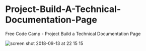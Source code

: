 # Project-Build-A-Technical-Documentation-Page
Free Code Camp - Project Build a Technical Documentation Page

![screen shot 2018-09-13 at 22 15 15](https://user-images.githubusercontent.com/16766170/45516349-b8ee2580-b7a2-11e8-8446-789ac12e4fe7.png)
